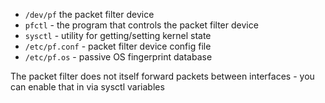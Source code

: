 

* `/dev/pf` the packet filter device
* `pfctl` - the program that controls the packet filter device
* `sysctl` - utility for getting/setting kernel state
* `/etc/pf.conf` - packet filter device config file
* `/etc/pf.os` - passive OS fingerprint database


The packet filter does not itself forward packets between interfaces - you can enable that in via sysctl variables
